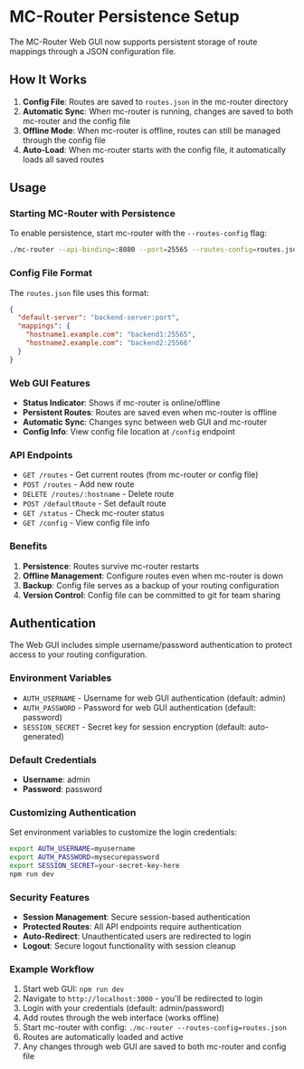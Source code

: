 # MC-Router Persistence Setup

The MC-Router Web GUI now supports persistent storage of route mappings through a JSON configuration file.

## How It Works

1. **Config File**: Routes are saved to `routes.json` in the mc-router directory
2. **Automatic Sync**: When mc-router is running, changes are saved to both mc-router and the config file
3. **Offline Mode**: When mc-router is offline, routes can still be managed through the config file
4. **Auto-Load**: When mc-router starts with the config file, it automatically loads all saved routes

## Usage

### Starting MC-Router with Persistence

To enable persistence, start mc-router with the `--routes-config` flag:

```bash
./mc-router --api-binding=:8080 --port=25565 --routes-config=routes.json
```

### Config File Format

The `routes.json` file uses this format:

```json
{
  "default-server": "backend-server:port",
  "mappings": {
    "hostname1.example.com": "backend1:25565",
    "hostname2.example.com": "backend2:25566"
  }
}
```

### Web GUI Features

- **Status Indicator**: Shows if mc-router is online/offline
- **Persistent Routes**: Routes are saved even when mc-router is offline
- **Automatic Sync**: Changes sync between web GUI and mc-router
- **Config Info**: View config file location at `/config` endpoint

### API Endpoints

- `GET /routes` - Get current routes (from mc-router or config file)
- `POST /routes` - Add new route
- `DELETE /routes/:hostname` - Delete route
- `POST /defaultRoute` - Set default route
- `GET /status` - Check mc-router status
- `GET /config` - View config file info

### Benefits

1. **Persistence**: Routes survive mc-router restarts
2. **Offline Management**: Configure routes even when mc-router is down
3. **Backup**: Config file serves as a backup of your routing configuration
4. **Version Control**: Config file can be committed to git for team sharing

## Authentication

The Web GUI includes simple username/password authentication to protect access to your routing configuration.

### Environment Variables

- `AUTH_USERNAME` - Username for web GUI authentication (default: admin)
- `AUTH_PASSWORD` - Password for web GUI authentication (default: password)
- `SESSION_SECRET` - Secret key for session encryption (default: auto-generated)

### Default Credentials

- **Username**: admin
- **Password**: password

### Customizing Authentication

Set environment variables to customize the login credentials:

```bash
export AUTH_USERNAME=myusername
export AUTH_PASSWORD=mysecurepassword
export SESSION_SECRET=your-secret-key-here
npm run dev
```

### Security Features

- **Session Management**: Secure session-based authentication
- **Protected Routes**: All API endpoints require authentication
- **Auto-Redirect**: Unauthenticated users are redirected to login
- **Logout**: Secure logout functionality with session cleanup

### Example Workflow

1. Start web GUI: `npm run dev`
2. Navigate to `http://localhost:3000` - you'll be redirected to login
3. Login with your credentials (default: admin/password)
4. Add routes through the web interface (works offline)
5. Start mc-router with config: `./mc-router --routes-config=routes.json`
6. Routes are automatically loaded and active
7. Any changes through web GUI are saved to both mc-router and config file